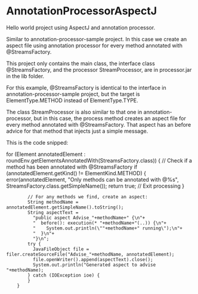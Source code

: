 
# AnnotationProcessorAspectJ
Hello world project using AspectJ and annotation processor.

Similar to annotation-processor-sample project. In this case we create an aspect file using annotation processor for every method annotated with @StreamsFactory.

This project only contains the main class, the interface class @StreamsFactory, and the processor StreamProcessor, are in processor.jar in the lib folder. 

For this example, @StreamsFactory is identical to the interface in annotation-processor-sample project, but the target is ElementType.METHOD instead of ElementType.TYPE.

The class StreamProcessor is also similar to that one in annotation-processor, but in this case, the process method creates an aspect file for every method annotated with @StreamsFactory. That aspect has an before advice for that method that injects just a simple message.

This is the code snipped:

for (Element annotatedElement : roundEnv.getElementsAnnotatedWith(StreamsFactory.class)) {
			// Check if a method has been annotated with @StreamsFactory
			if (annotatedElement.getKind() != ElementKind.METHOD) {
				error(annotatedElement, "Only methods can be annotated with @%s", StreamsFactory.class.getSimpleName());
				return true; // Exit processing
			}

			// For any methods we find, create an aspect:
	        String methodName = annotatedElement.getSimpleName().toString();
	        String aspectText = 
	          "public aspect Advise_"+methodName+" {\n"+
	          "  before(): execution(* "+methodName+"(..)) {\n"+
	          "    System.out.println(\""+methodName+" running\");\n"+
	          "  }\n"+
	          "}\n";
	        try {
	          JavaFileObject file = filer.createSourceFile("Advise_"+methodName, annotatedElement);
	          file.openWriter().append(aspectText).close();
	          System.out.println("Generated aspect to advise "+methodName);
	        } catch (IOException ioe) {
	        }
		}

